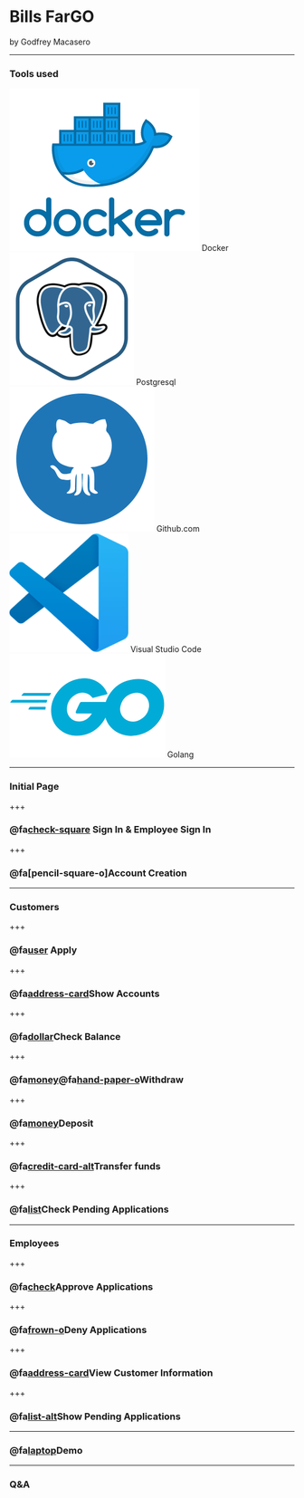 # Bills FarGO

by Godfrey Macasero

---

### Tools used

![Image](assets/docker.png) Docker
![Image](assets/postgresql3.png) Postgresql
![Image](assets/githubblue.png) Github.com
![Image](assets/vscode.png) Visual Studio Code
![Image](assets/goblue.png) Golang

---
### Initial Page

+++
### @fa[check-square]() Sign In & Employee Sign In

+++
### @fa[pencil-square-o]Account Creation
---

### Customers

+++
### @fa[user]() Apply

+++
### @fa[address-card]()Show Accounts

+++
### @fa[dollar]()Check Balance

+++
### @fa[money]()@fa[hand-paper-o]()Withdraw

+++
### @fa[money]()Deposit

+++
### @fa[credit-card-alt]()Transfer funds

+++
### @fa[list]()Check Pending Applications
---
### Employees

+++
### @fa[check]()Approve Applications

+++
### @fa[frown-o]()Deny Applications

+++
### @fa[address-card]()View Customer Information

+++
### @fa[list-alt]()Show Pending Applications

---
### @fa[laptop]()Demo

---
### Q&A